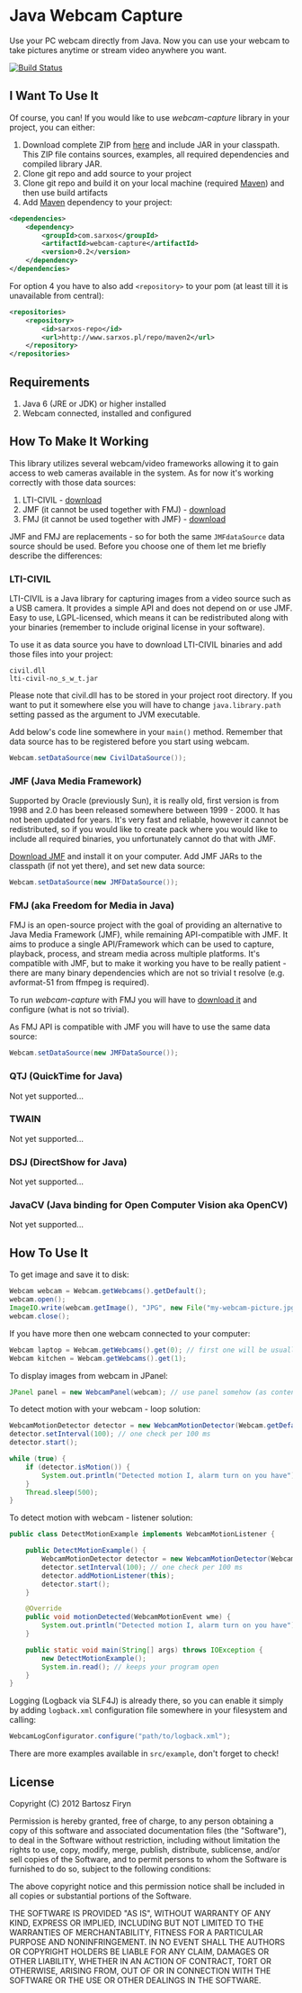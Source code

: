 # Java Webcam Capture

Use your PC webcam directly from Java. Now you can use your webcam to take 
pictures anytime or stream video anywhere you want.

[![Build Status](https://secure.travis-ci.org/sarxos/webcam-capture.png?branch=master)](http://travis-ci.org/sarxos/webcam-capture)

## I Want To Use It

Of course, you can! If you would like to use _webcam-capture_ library in your project, you can either:

1. Download complete ZIP from [here](http://www.sarxos.pl/repo/maven2/com/sarxos/webcam-capture/0.2/webcam-capture-0.2-dist.zip) and include JAR in your classpath. This ZIP file contains sources, examples, all required dependencies and compiled library JAR.  
2. Clone git repo and add source to your project
3. Clone git repo and build it on your local machine (required [Maven](http://maven.apache.org/)) and then use build artifacts
4. Add [Maven](http://maven.apache.org/) dependency to your project:

```xml
<dependencies>
	<dependency>
		<groupId>com.sarxos</groupId>
		<artifactId>webcam-capture</artifactId>
		<version>0.2</version>
	</dependency>
</dependencies>
```

For option 4 you have to also add ```<repository>``` to your pom (at least till it is unavailable from central):

```xml
<repositories>
    <repository>
        <id>sarxos-repo</id>
        <url>http://www.sarxos.pl/repo/maven2</url>
    </repository>
</repositories>
```

## Requirements

1. Java 6 (JRE or JDK) or higher installed
2. Webcam connected, installed and configured

## How To Make It Working

This library utilizes several webcam/video frameworks allowing it to gain access 
to web cameras available in the system. As for now it's working correctly with 
those data sources:

1. LTI-CIVIL - [download](http://lti-civil.org/download.php)
2. JMF (it cannot be used together with FMJ) - [download](http://www.oracle.com/technetwork/java/javase/download-142937.html)
3. FMJ (it cannot be used together with JMF) - [download](http://fmj-sf.net/downloads.php)

JMF and FMJ are replacements - so for both the same ```JMFdataSource``` data source should be used. 
Before you choose one of them let me briefly describe the differences:

### LTI-CIVIL

LTI-CIVIL is a Java library for capturing images from a video source such as a USB camera. It provides a 
simple API and does not depend on or use JMF. Easy to use, LGPL-licensed, which means it can be 
redistributed along with your binaries (remember to include original license in your software).

To use it as data source you have to download LTI-CIVIL binaries and add those files into your project:

```
civil.dll
lti-civil-no_s_w_t.jar
```

Please note that civil.dll has to be stored in your project root directory. If you want to put it 
somewhere else you will have to change ```java.library.path``` setting passed as the argument 
to JVM executable.

Add below's code line somewhere in your ```main()``` method. Remember that data source has to be
registered before you start using webcam.

```java
Webcam.setDataSource(new CivilDataSource());
```

### JMF (Java Media Framework)

Supported by Oracle (previously Sun), it is really old, first version is from 1998 and 2.0 
has been released somewhere between 1999 - 2000. It has not been updated for years. It's very 
fast and reliable, however it cannot be redistributed, so if you would like to create pack
where you would like to include all required binaries, you unfortunately cannot do that with JMF. 

[Download JMF](http://www.oracle.com/technetwork/java/javase/download-142937.html) and  install
it on your computer. Add JMF JARs to the classpath (if not yet there), and set new data source: 

```java
Webcam.setDataSource(new JMFDataSource());
```

### FMJ (aka Freedom for Media in Java)

FMJ is an open-source project with the goal of providing an alternative to Java Media Framework 
(JMF), while remaining API-compatible with JMF. It aims to produce a single API/Framework which 
can be used to capture, playback, process, and stream media across multiple platforms. It's compatible
with JMF, but to make it working you have to be really patient - there are many binary dependencies
which are not so trivial t resolve (e.g. avformat-51 from ffmpeg is required).

To run _webcam-capture_ with FMJ you will have to [download it](http://fmj-sf.net/downloads.php) and
configure (what is not so trivial).

As FMJ API is compatible with JMF you will have to use the same data source:

```java
Webcam.setDataSource(new JMFDataSource());
```

### QTJ (QuickTime for Java)

Not yet supported...

### TWAIN

Not yet supported...

### DSJ (DirectShow for Java)

Not yet supported...

### JavaCV (Java binding for Open Computer Vision aka OpenCV)

Not yet supported...

## How To Use It

To get image and save it to disk:

```java
Webcam webcam = Webcam.getWebcams().getDefault();
webcam.open();
ImageIO.write(webcam.getImage(), "JPG", new File("my-webcam-picture.jpg")); // it will be created in project directory
webcam.close();
```

If you have more then one webcam connected to your computer:

```java
Webcam laptop = Webcam.getWebcams().get(0); // first one will be usually build-in one
Webcam kitchen = Webcam.getWebcams().get(1);
```

To display images from webcam in JPanel:

```java
JPanel panel = new WebcamPanel(webcam); // use panel somehow (as content pane, as subcomponents, etc)
```

To detect motion with your webcam - loop solution:

```java
WebcamMotionDetector detector = new WebcamMotionDetector(Webcam.getDefault());
detector.setInterval(100); // one check per 100 ms
detector.start();

while (true) {
	if (detector.isMotion()) {
		System.out.println("Detected motion I, alarm turn on you have");
	}
	Thread.sleep(500);
}
```

To detect motion with webcam - listener solution:

```java
public class DetectMotionExample implements WebcamMotionListener {

	public DetectMotionExample() {
		WebcamMotionDetector detector = new WebcamMotionDetector(Webcam.getDefault());
		detector.setInterval(100); // one check per 100 ms
		detector.addMotionListener(this);
		detector.start();
	}

	@Override
	public void motionDetected(WebcamMotionEvent wme) {
		System.out.println("Detected motion I, alarm turn on you have");
	}

	public static void main(String[] args) throws IOException {
		new DetectMotionExample();
		System.in.read(); // keeps your program open
	}
}
```

Logging (Logback via SLF4J) is already there, so you can enable it simply by adding 
```logback.xml``` configuration file somewhere in your filesystem and calling:

```java
WebcamLogConfigurator.configure("path/to/logback.xml");
```

There are more examples available in ```src/example```, don't forget to check!

## License

Copyright (C) 2012 Bartosz Firyn

Permission is hereby granted, free of charge, to any person obtaining a copy of this software and associated documentation files (the "Software"), to deal in the Software without restriction, including without limitation the rights to use, copy, modify, merge, publish, distribute, sublicense, and/or sell copies of the Software, and to permit persons to whom the Software is furnished to do so, subject to the following conditions:

The above copyright notice and this permission notice shall be included in all copies or substantial portions of the Software.

THE SOFTWARE IS PROVIDED "AS IS", WITHOUT WARRANTY OF ANY KIND, EXPRESS OR IMPLIED, INCLUDING BUT NOT LIMITED TO THE WARRANTIES OF MERCHANTABILITY, FITNESS FOR A PARTICULAR PURPOSE AND NONINFRINGEMENT. IN NO EVENT SHALL THE AUTHORS OR COPYRIGHT HOLDERS BE LIABLE FOR ANY CLAIM, DAMAGES OR OTHER LIABILITY, WHETHER IN AN ACTION OF CONTRACT, TORT OR OTHERWISE, ARISING FROM, OUT OF OR IN CONNECTION WITH THE SOFTWARE OR THE USE OR OTHER DEALINGS IN THE SOFTWARE.



